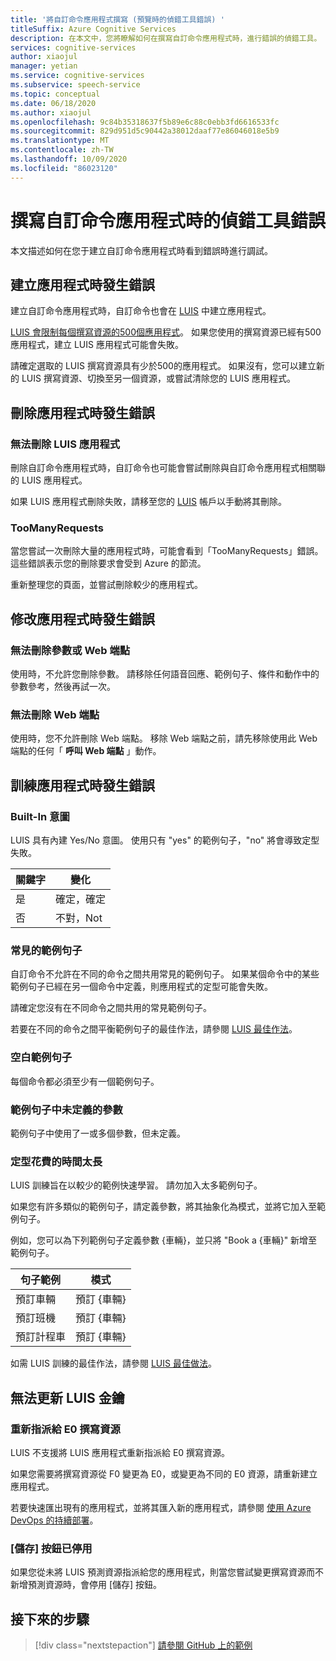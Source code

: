 ```yaml
---
title: '將自訂命令應用程式撰寫 (預覽時的偵錯工具錯誤) '
titleSuffix: Azure Cognitive Services
description: 在本文中，您將瞭解如何在撰寫自訂命令應用程式時，進行錯誤的偵錯工具。
services: cognitive-services
author: xiaojul
manager: yetian
ms.service: cognitive-services
ms.subservice: speech-service
ms.topic: conceptual
ms.date: 06/18/2020
ms.author: xiaojul
ms.openlocfilehash: 9c84b35318637f5b89e6c88c0ebb3fd6616533fc
ms.sourcegitcommit: 829d951d5c90442a38012daaf77e86046018e5b9
ms.translationtype: MT
ms.contentlocale: zh-TW
ms.lasthandoff: 10/09/2020
ms.locfileid: "86023120"
---
```

# <a name="debug-errors-when-authoring-a-custom-commands-application"></a>撰寫自訂命令應用程式時的偵錯工具錯誤

本文描述如何在您于建立自訂命令應用程式時看到錯誤時進行調試。 

## <a name="errors-when-creating-an-application"></a>建立應用程式時發生錯誤
建立自訂命令應用程式時，自訂命令也會在 [LUIS](https://www.luis.ai/) 中建立應用程式。 

[LUIS 會限制每個撰寫資源的500個應用程式](https://docs.microsoft.com/azure/cognitive-services/luis/luis-limits)。 如果您使用的撰寫資源已經有500應用程式，建立 LUIS 應用程式可能會失敗。 

請確定選取的 LUIS 撰寫資源具有少於500的應用程式。 如果沒有，您可以建立新的 LUIS 撰寫資源、切換至另一個資源，或嘗試清除您的 LUIS 應用程式。  

## <a name="errors-when-deleting-an-application"></a>刪除應用程式時發生錯誤
### <a name="cant-delete-luis-application"></a>無法刪除 LUIS 應用程式
刪除自訂命令應用程式時，自訂命令也可能會嘗試刪除與自訂命令應用程式相關聯的 LUIS 應用程式。

如果 LUIS 應用程式刪除失敗，請移至您的 [LUIS](https://www.luis.ai/) 帳戶以手動將其刪除。

### <a name="toomanyrequests"></a>TooManyRequests
當您嘗試一次刪除大量的應用程式時，可能會看到「TooManyRequests」錯誤。 這些錯誤表示您的刪除要求會受到 Azure 的節流。 

重新整理您的頁面，並嘗試刪除較少的應用程式。

## <a name="errors-when-modifying-an-application"></a>修改應用程式時發生錯誤

### <a name="cant-delete-a-parameter-or-a-web-endpoint"></a>無法刪除參數或 Web 端點
使用時，不允許您刪除參數。 請移除任何語音回應、範例句子、條件和動作中的參數參考，然後再試一次。

### <a name="cant-delete-a-web-endpoint"></a>無法刪除 Web 端點
使用時，您不允許刪除 Web 端點。 移除 Web 端點之前，請先移除使用此 Web 端點的任何「 **呼叫 Web 端點** 」動作。

## <a name="errors-when-training-an-application"></a>訓練應用程式時發生錯誤
### <a name="built-in-intents"></a>Built-In 意圖
LUIS 具有內建 Yes/No 意圖。 使用只有 "yes" 的範例句子，"no" 將會導致定型失敗。 

| 關鍵字 | 變化 | 
| ------- | --------- | 
| 是 | 確定，確定 |
| 否 | 不對，Not | 

### <a name="common-sample-sentences"></a>常見的範例句子
自訂命令不允許在不同的命令之間共用常見的範例句子。 如果某個命令中的某些範例句子已經在另一個命令中定義，則應用程式的定型可能會失敗。 

請確定您沒有在不同命令之間共用的常見範例句子。 

若要在不同的命令之間平衡範例句子的最佳作法，請參閱 [LUIS 最佳作法](https://docs.microsoft.com/azure/cognitive-services/luis/luis-concept-best-practices)。

### <a name="empty-sample-sentences"></a>空白範例句子
每個命令都必須至少有一個範例句子。

### <a name="undefined-parameter-in-sample-sentences"></a>範例句子中未定義的參數
範例句子中使用了一或多個參數，但未定義。

### <a name="training-takes-too-long"></a>定型花費的時間太長
LUIS 訓練旨在以較少的範例快速學習。 請勿加入太多範例句子。 

如果您有許多類似的範例句子，請定義參數，將其抽象化為模式，並將它加入至範例句子。

例如，您可以為下列範例句子定義參數 {車輛}，並只將 "Book a {車輛}" 新增至範例句子。

| 句子範例 | 模式 | 
| ------- | ------- | 
| 預訂車輛 | 預訂 {車輛} | 
| 預訂班機 | 預訂 {車輛} |
| 預訂計程車 | 預訂 {車輛} |

如需 LUIS 訓練的最佳作法，請參閱 [LUIS 最佳做法](https://docs.microsoft.com/azure/cognitive-services/luis/luis-concept-best-practices)。

## <a name="cant-update-luis-key"></a>無法更新 LUIS 金鑰
### <a name="reassign-to-e0-authoring-resource"></a>重新指派給 E0 撰寫資源
LUIS 不支援將 LUIS 應用程式重新指派給 E0 撰寫資源。

如果您需要將撰寫資源從 F0 變更為 E0，或變更為不同的 E0 資源，請重新建立應用程式。 

若要快速匯出現有的應用程式，並將其匯入新的應用程式，請參閱 [使用 Azure DevOps 的持續部署](./how-to-custom-commands-deploy-cicd.md)。

### <a name="save-button-is-disabled"></a>[儲存] 按鈕已停用
如果您從未將 LUIS 預測資源指派給您的應用程式，則當您嘗試變更撰寫資源而不新增預測資源時，會停用 [儲存] 按鈕。

## <a name="next-steps"></a>接下來的步驟

> [!div class="nextstepaction"]
> [請參閱 GitHub 上的範例](https://aka.ms/speech/cc-samples)
